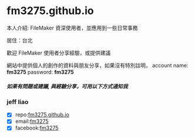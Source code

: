 # fm3275.github.io
本人介紹:
FileMaker 資深使用者，並應用到一些日常事務

居住：台北
 
歡迎 FileMaker 使用者分享經驗，或提供建議

網站中提供個人的創作的資料與朋友分享，如果沒有特別註明，
  account name: **fm3275**
  password: **fm3275**

##### 如果有問題或建議, 與經驗分享，可用以下方式通知我
### jeff liao
- [x] repo:[fm3275.github.io](https://github.com/jsl-liao/fm3275.github.io)
- [x] email:[fm3275](mailto:fm3275.outlook.com)
- [X] facebook:[fm3275](https://www.facebook.com/groups/169968827069208)